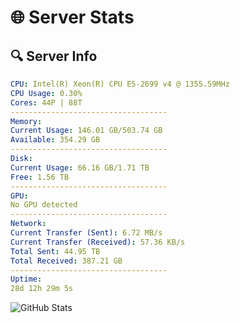 # 🌐 Server Stats
## 🔍 Server Info
```yaml
CPU: Intel(R) Xeon(R) CPU E5-2699 v4 @ 1355.59MHz
CPU Usage: 0.30%
Cores: 44P | 88T
-----------------------------------
Memory:
Current Usage: 146.01 GB/503.74 GB
Available: 354.29 GB
-----------------------------------
Disk:
Current Usage: 66.16 GB/1.71 TB
Free: 1.56 TB
-----------------------------------
GPU:
No GPU detected
-----------------------------------
Network:
Current Transfer (Sent): 6.72 MB/s
Current Transfer (Received): 57.36 KB/s
Total Sent: 44.95 TB
Total Received: 387.21 GB
-----------------------------------
Uptime:
28d 12h 29m 5s
```
![GitHub Stats](https://img.shields.io/badge/Updated-2025-04-05_09:51:54-blue)
